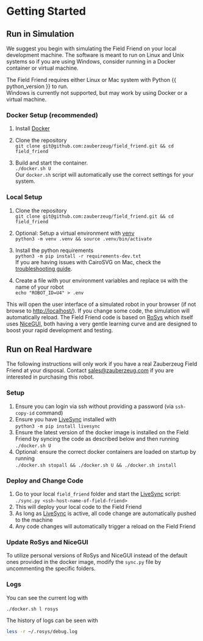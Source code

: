 # Getting Started

## Run in Simulation

We suggest you begin with simulating the Field Friend on your local development machine.
The software is meant to run on Linux and Unix systems so if you are using Windows, consider running in a Docker container or virtual machine.

The Field Friend requires either Linux or Mac system with Python {{ python_version }} to run. <br>Windows is currently not supported, but may work by using Docker or a virtual machine.

### Docker Setup (recommended)

1. Install [Docker](https://docs.docker.com/get-started/get-docker/)

2. Clone the repository <br> `git clone git@github.com:zauberzeug/field_friend.git && cd field_friend`

3. Build and start the container. <br> `./docker.sh U` <br> Our `docker.sh` script will automatically use the correct settings for your system.

### Local Setup

1. Clone the repository <br> `git clone git@github.com:zauberzeug/field_friend.git && cd field_friend`

2. Optional: Setup a virtual environment with [venv](https://docs.python.org/3/library/venv.html) <br> `python3 -m venv .venv && source .venv/bin/activate`

3. Install the python requirements <br> `python3 -m pip install -r requirements-dev.txt` <br> If you are having issues with CairoSVG on Mac, check the [troubleshooting guide](troubleshooting.md).

4. Create a file with your environment variables and replace `U4` with the name of your robot <br> `echo "ROBOT_ID=U4" > .env`

This will open the user interface of a simulated robot in your browser (if not browse to [http://localhost/](http://localhost/)).
If you change some code, the simulation will automatically reload.
The Field Friend code is based on [RoSys](https://rosys.io) which itself uses [NiceGUI](https://nicegui.io),
both having a very gentle learning curve and are designed to boost your rapid development and testing.

## Run on Real Hardware

The following instructions will only work if you have a real Zauberzeug Field Friend at your disposal.
Contact [sales@zauberzeug.com](mailto:sales@zauberzeug.com) if you are interested in purchasing this robot.

### Setup

1. Ensure you can login via ssh without providing a password (via `ssh-copy-id` command)
2. Ensure you have [LiveSync](https://github.com/zauberzeug/livesync) installed with <br> `python3 -m pip install livesync`
3. Ensure the latest version of the docker image is installed on the Field Friend by syncing the code as described below and then running <br> `./docker.sh U`
4. Optional: ensure the correct docker containers are loaded on startup by running <br> `./docker.sh stopall && ./docker.sh U && ./docker.sh install`
   <!-- TODO -->
   <!-- 5. Optional: update the [Lizard](https://lizard.dev) microcontroller firmware on your Robot Brain by accessing the Field Friend web interface and navigating to the "Developer" options -->

### Deploy and Change Code

1. Go to your local `field_friend` folder and start the [LiveSync](https://github.com/zauberzeug/livesync) script: <br>
   `./sync.py <ssh-host-name-of-field-friend>`
2. This will deploy your local code to the Field Friend
3. As long as [LiveSync](https://github.com/zauberzeug/livesync) is active, all code change are automatically pushed to the machine
4. Any code changes will automatically trigger a reload on the Field Friend

### Update RoSys and NiceGUI

To utilize personal versions of RoSys and NiceGUI instead of the default ones provided in the docker image,
modify the `sync.py` file by uncommenting the specific folders.

### Logs

You can see the current log with

```bash
./docker.sh l rosys
```

The history of logs can be seen with

```bash
less -r ~/.rosys/debug.log
```
